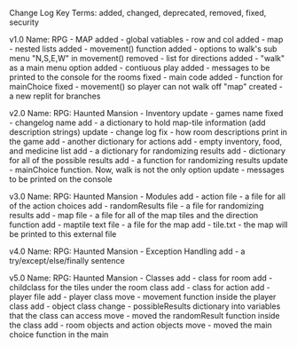 Change Log Key Terms:
   added, changed, deprecated, removed, fixed, security

v1.0
Name: RPG - MAP
added - global vatiables - row and col
added - map - nested lists
added - movement() function
added - options to walk's sub menu "N,S,E,W" in movement()
removed - list for directions
added - "walk" as a main menu option
added - contiuous play
added - messages to be printed to the console for the rooms
fixed - main code 
added - function for mainChoice
fixed - movement() so player can not walk off "map"
created - a new replit for branches

v2.0
Name: RPG: Haunted Mansion - Inventory
update - games name
fixed - changelog name
add - a dictionary to hold map-tile information (add description strings)
update - change log
fix - how room descriptions print in the game
add - another dictionary for actions
add - empty inventory, food, and medicine list
add - a dictionary for randomizing results
add - dictionary for all of the possible results
add - a function for randomizing results
update - mainChoice function. Now, walk is not the only option
update - messages to be printed on the console

v3.0
Name: RPG: Haunted Mansion - Modules
add - action file - a file for all of the action choices
add - randomResults file - a file for randomizing results
add - map file - a file for all of the map tiles and the direction function
add - maptile text file - a file for the map
add - tile.txt - the map will be printed to this external file

v4.0
Name: RPG: Haunted Mansion - Exception Handling
add - a try/except/else/finally sentence

v5.0
Name: RPG: Haunted Mansion - Classes
add - class for room
add - childclass for the tiles under the room class
add - class for action
add - player file
add - player class
move - movement function inside the player class
add - object class
change - possibleResults dictionary into variables that the class can access
move - moved the randomResult function inside the class
add - room objects and action objects
move - moved the main choice function in the main


